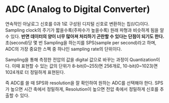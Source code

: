 # ADC (Analog to Digital Converter)

연속적인 아날로그 신호를 0과 1로 구성된 디지털 신호로 변환하는 칩(I/C)이다. Sampling clock의 주기가 짧을수록(주파수가 높을수록) 원래 파형과 비슷하게 됨을 알 수 있다. <strong>반면 데이터의 양이 너무 많아져 처리하기 곤란할 수 있다는 단점이 되기도 한다.</strong> 초(second)당 몇 번 Sampling을 하는지를 SPS(sample per second)라고 하며, ADC의 가장 중요한 스펙 중 하나인 sampling rate의 단위이다. 

Sampling을 통해 측정한 전압의 값을 digital 값으로 바꾸는 과정이 Quantization이다. 이때 표현할 수 있는 값의 단위가 8-bit(0~255)면 256개로, 10-bit(0~1023)면 1024개로 더 정밀하게 표현된다. 

즉 ADC를 쓸 때 SPS와 resolution을 잘 확인하여 원하는 ADC를 선택해야 한다. SPS가 높으면 시간 축에서 정밀하게, Resolution이 높으면 전압 축에서 정밀하게 신호를 추출할 수 있다.